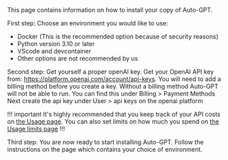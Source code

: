 This page contains information on how to install your copy of Auto-GPT.

First step: Choose an environment you would like to use:
- Docker (This is the recommended option because of security reasons)
- Python version 3.10 or later
- VScode and devcontainer
- Other options are not recommended by us

Second step: Get yourself a proper openAI key.
Get your OpenAI API key from: https://platform.openai.com/account/api-keys.
You will need to add a billing method before you create a key. Without a billing method Auto-GPT will not be able to run. You can find this under Billing > Payment Methods 
Next create the api key under User > api keys on the openai platform

!!! important It's highly recommended that you keep track of your API costs on [the Usage page](https://platform.openai.com/account/usage). You can also set limits on how much you spend on [the Usage limits page](https://platform.openai.com/account/billing/limits) !!!

Third step:
You are now ready to start installing Auto-GPT. Follow the instructions on the page which contains your choice of environment. 
